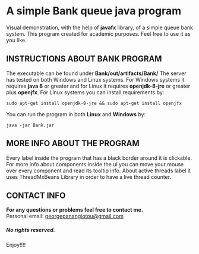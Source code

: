 A simple Bank queue java program
======
Visual demonstration, with the help of **javafx** library, of a simple queue bank system. This program created for academic purposes. Feel free to use it as you like.

INSTRUCTIONS ABOUT BANK PROGRAM
------
The executable can be found under **__Bank/out/artifacts/Bank/__**
The server has tested on both Windows and Linux systems. For Windows systems it requires **java 8** or greater and for Linux it requires **openjdk-8-jre** or greater plus **openjfx**. For Linux systems you can install requirements by:
```
sudo apt-get install openjdk-8-jre && sudo apt-get install openjfx
```

You can run the program in both **Linux** and **Windows** by:
```
java -jar Bank.jar
```

MORE INFO ABOUT THE PROGRAM
--
Every label inside the program that has a black border around it is clickable. For more info about components inside the ui you can move your mouse over every component and read its tooltip info. About active threads label it uses ThreadMxBeans Library in order to have a live thread counter.

CONTACT INFO
-----
**__For any questions or problems feel free to contact me.__**  
Personal email: [georgepanangiotou@gmail.com](mailto:georgepanangiotou@gmail.com)

##### No rights reserved.

Enjoy!!!!
